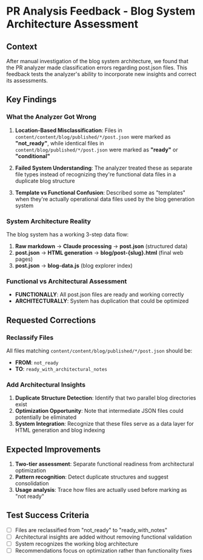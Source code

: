 # PR Analysis Feedback - Blog System Architecture Assessment

## Context
After manual investigation of the blog system architecture, we found that the PR analyzer made classification errors regarding post.json files. This feedback tests the analyzer's ability to incorporate new insights and correct its assessments.

## Key Findings

### What the Analyzer Got Wrong
1. **Location-Based Misclassification**: Files in `content/content/blog/published/*/post.json` were marked as **"not_ready"**, while identical files in `content/blog/published/*/post.json` were marked as **"ready"** or **"conditional"**

2. **Failed System Understanding**: The analyzer treated these as separate file types instead of recognizing they're functional data files in a duplicate blog structure

3. **Template vs Functional Confusion**: Described some as "templates" when they're actually operational data files used by the blog generation system

### System Architecture Reality
The blog system has a working 3-step data flow:
1. **Raw markdown** → **Claude processing** → **post.json** (structured data)
2. **post.json** → **HTML generation** → **blog/post-{slug}.html** (final web pages)  
3. **post.json** → **blog-data.js** (blog explorer index)

### Functional vs Architectural Assessment
- **FUNCTIONALLY**: All post.json files are ready and working correctly
- **ARCHITECTURALLY**: System has duplication that could be optimized

## Requested Corrections

### Reclassify Files
All files matching `content/content/blog/published/*/post.json` should be:
- **FROM**: `not_ready` 
- **TO**: `ready_with_architectural_notes`

### Add Architectural Insights
1. **Duplicate Structure Detection**: Identify that two parallel blog directories exist
2. **Optimization Opportunity**: Note that intermediate JSON files could potentially be eliminated
3. **System Integration**: Recognize that these files serve as a data layer for HTML generation and blog indexing

## Expected Improvements
1. **Two-tier assessment**: Separate functional readiness from architectural optimization
2. **Pattern recognition**: Detect duplicate structures and suggest consolidation
3. **Usage analysis**: Trace how files are actually used before marking as "not ready"

## Test Success Criteria
- [ ] Files are reclassified from "not_ready" to "ready_with_notes" 
- [ ] Architectural insights are added without removing functional validation
- [ ] System recognizes the working blog architecture
- [ ] Recommendations focus on optimization rather than functionality fixes